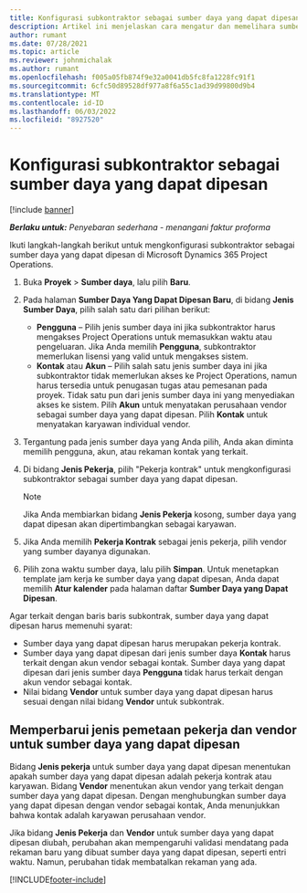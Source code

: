 ```yaml
---
title: Konfigurasi subkontraktor sebagai sumber daya yang dapat dipesan
description: Artikel ini menjelaskan cara mengatur dan memelihara sumber daya subkontraktor yang dibuat dari pengguna dan kontak dalam sistem, sehingga mereka dapat dikaitkan dengan subkontrak di Microsoft Dynamics 365 Project Operations.
author: rumant
ms.date: 07/28/2021
ms.topic: article
ms.reviewer: johnmichalak
ms.author: rumant
ms.openlocfilehash: f005a05fb874f9e32a0041db5fc8fa1228fc91f1
ms.sourcegitcommit: 6cfc50d89528df977a8f6a55c1ad39d99800d9b4
ms.translationtype: MT
ms.contentlocale: id-ID
ms.lasthandoff: 06/03/2022
ms.locfileid: "8927520"
---
```

# <a name="set-up-subcontractors-as-bookable-resources"></a>Konfigurasi subkontraktor sebagai sumber daya yang dapat dipesan

[!include [banner](../../includes/dataverse-preview.md)]

_**Berlaku untuk:** Penyebaran sederhana - menangani faktur proforma_

Ikuti langkah-langkah berikut untuk mengkonfigurasi subkontraktor sebagai sumber daya yang dapat dipesan di Microsoft Dynamics 365 Project Operations.

1. Buka **Proyek** \> **Sumber daya**, lalu pilih **Baru**.
2. Pada halaman **Sumber Daya Yang Dapat Dipesan Baru**, di bidang **Jenis Sumber Daya**, pilih salah satu dari pilihan berikut:

    - **Pengguna** – Pilih jenis sumber daya ini jika subkontraktor harus mengakses Project Operations untuk memasukkan waktu atau pengeluaran. Jika Anda memilih **Pengguna**, subkontraktor memerlukan lisensi yang valid untuk mengakses sistem.
    - **Kontak** atau **Akun** – Pilih salah satu jenis sumber daya ini jika subkontraktor tidak memerlukan akses ke Project Operations, namun harus tersedia untuk penugasan tugas atau pemesanan pada proyek. Tidak satu pun dari jenis sumber daya ini yang menyediakan akses ke sistem. Pilih **Akun** untuk menyatakan perusahaan vendor sebagai sumber daya yang dapat dipesan. Pilih **Kontak** untuk menyatakan karyawan individual vendor.

3. Tergantung pada jenis sumber daya yang Anda pilih, Anda akan diminta memilih pengguna, akun, atau rekaman kontak yang terkait.
4. Di bidang **Jenis Pekerja**, pilih "Pekerja kontrak" untuk mengkonfigurasi subkontraktor sebagai sumber daya yang dapat dipesan.

    > [!NOTE]
    > Jika Anda membiarkan bidang **Jenis Pekerja** kosong, sumber daya yang dapat dipesan akan dipertimbangkan sebagai karyawan.

5. Jika Anda memilih **Pekerja Kontrak** sebagai jenis pekerja, pilih vendor yang sumber dayanya digunakan.
6. Pilih zona waktu sumber daya, lalu pilih **Simpan**. Untuk menetapkan template jam kerja ke sumber daya yang dapat dipesan, Anda dapat memilih **Atur kalender** pada halaman daftar **Sumber Daya yang Dapat Dipesan**.

Agar terkait dengan baris baris subkontrak, sumber daya yang dapat dipesan harus memenuhi syarat:

- Sumber daya yang dapat dipesan harus merupakan pekerja kontrak.
- Sumber daya yang dapat dipesan dari jenis sumber daya **Kontak** harus terkait dengan akun vendor sebagai kontak. Sumber daya yang dapat dipesan dari jenis sumber daya **Pengguna** tidak harus terkait dengan akun vendor sebagai kontak.
- Nilai bidang **Vendor** untuk sumber daya yang dapat dipesan harus sesuai dengan nilai bidang **Vendor** untuk subkontrak.

## <a name="update-the-type-of-worker-and-vendor-mapping-for-bookable-resources"></a>Memperbarui jenis pemetaan pekerja dan vendor untuk sumber daya yang dapat dipesan

Bidang **Jenis pekerja** untuk sumber daya yang dapat dipesan menentukan apakah sumber daya yang dapat dipesan adalah pekerja kontrak atau karyawan. Bidang **Vendor** menentukan akun vendor yang terkait dengan sumber daya yang dapat dipesan. Dengan menghubungkan sumber daya yang dapat dipesan dengan vendor sebagai kontak, Anda menunjukkan bahwa kontak adalah karyawan perusahaan vendor.

Jika bidang **Jenis Pekerja** dan **Vendor** untuk sumber daya yang dapat dipesan diubah, perubahan akan mempengaruhi validasi mendatang pada rekaman baru yang dibuat sumber daya yang dapat dipesan, seperti entri waktu. Namun, perubahan tidak membatalkan rekaman yang ada.

[!INCLUDE[footer-include](../../includes/footer-banner.md)]
